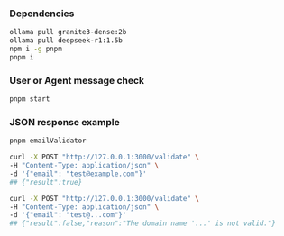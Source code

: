 ### Dependencies

```sh
ollama pull granite3-dense:2b
ollama pull deepseek-r1:1.5b
npm i -g pnpm
pnpm i
```

### User or Agent message check

```sh
pnpm start
```

### JSON response example

```sh
pnpm emailValidator

curl -X POST "http://127.0.0.1:3000/validate" \
-H "Content-Type: application/json" \
-d '{"email": "test@example.com"}'
## {"result":true}

curl -X POST "http://127.0.0.1:3000/validate" \
-H "Content-Type: application/json" \
-d '{"email": "test@...com"}'
## {"result":false,"reason":"The domain name '...' is not valid."}
```
